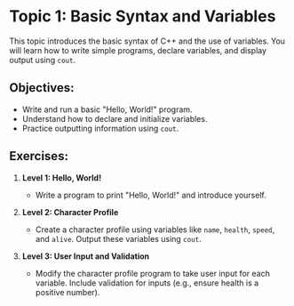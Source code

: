 # Topic 1: Basic Syntax and Variables

This topic introduces the basic syntax of C++ and the use of variables. You will learn how to write simple programs, declare variables, and display output using `cout`.

## Objectives:
- Write and run a basic "Hello, World!" program.
- Understand how to declare and initialize variables.
- Practice outputting information using `cout`.

## Exercises:
1. **Level 1: Hello, World!**
   - Write a program to print "Hello, World!" and introduce yourself.

2. **Level 2: Character Profile**
   - Create a character profile using variables like `name`, `health`, `speed`, and `alive`. Output these variables using `cout`.

3. **Level 3: User Input and Validation**
   - Modify the character profile program to take user input for each variable. Include validation for inputs (e.g., ensure health is a positive number).
